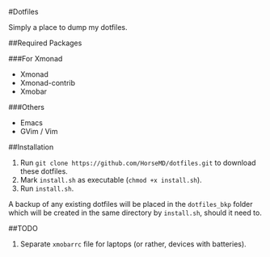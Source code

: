 #Dotfiles

Simply a place to dump my dotfiles.

##Required Packages

###For Xmonad

* Xmonad
* Xmonad-contrib
* Xmobar

###Others

* Emacs
* GVim / Vim

##Installation

1. Run `git clone https://github.com/HorseMD/dotfiles.git` to download these dotfiles.
2. Mark `install.sh` as executable (`chmod +x install.sh`).
3. Run `install.sh`.

A backup of any existing dotfiles will be placed in the `dotfiles_bkp` folder which will be
created in the same directory by `install.sh`, should it need to.

##TODO

1. Separate `xmobarrc` file for laptops (or rather, devices with batteries).
